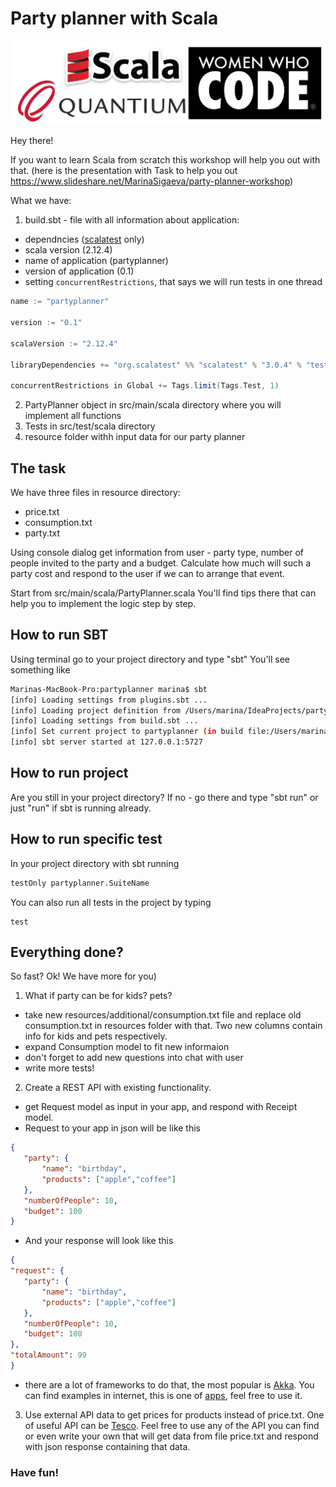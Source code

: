 # Party planner with Scala

[![N|Solid](/logo.png)](logo.png)

Hey there!

If you want to learn Scala from scratch this workshop will help you out with that.
(here is the presentation with Task to help you out https://www.slideshare.net/MarinaSigaeva/party-planner-workshop)

What we have:
1) build.sbt - file with all information about application:
- dependncies ([scalatest](http://www.scalatest.org) only)
- scala version (2.12.4)
- name of application (partyplanner)
- version of application (0.1) 
- setting ```concurrentRestrictions```, that says we will run tests in one thread  

```scala
name := "partyplanner"

version := "0.1"

scalaVersion := "2.12.4"

libraryDependencies += "org.scalatest" %% "scalatest" % "3.0.4" % "test"

concurrentRestrictions in Global += Tags.limit(Tags.Test, 1)
```
2) PartyPlanner object in src/main/scala directory where you will implement all functions
3) Tests in src/test/scala directory
4) resource folder withh input data for our party planner

## The task
We have three files in resource directory:
- price.txt
- consumption.txt
- party.txt

Using console dialog get information from user - party type, number of people invited to the party and a budget. 
Calculate how much will such a party cost and respond to the user if we can to arrange that event.

Start from src/main/scala/PartyPlanner.scala
You'll find tips there that can help you to implement the logic step by step.

## How to run SBT

Using terminal go to your project directory and type "sbt"
You'll see something like

```sh
Marinas-MacBook-Pro:partyplanner marina$ sbt
[info] Loading settings from plugins.sbt ...
[info] Loading project definition from /Users/marina/IdeaProjects/partyplanner/project
[info] Loading settings from build.sbt ...
[info] Set current project to partyplanner (in build file:/Users/marina/IdeaProjects/partyplanner/)
[info] sbt server started at 127.0.0.1:5727
```

## How to run project

Are you still in your project directory? If no - go there and type "sbt run" or just "run" if sbt is running already.

## How to run specific test

In your project directory with sbt running
```sh
testOnly partyplanner.SuiteName
```
You can also run all tests in the project by typing
```
test
```

## Everything done?
So fast?
Ok!
We have more for you)

1) What if party can be for kids? pets?
- take new resources/additional/consumption.txt file and replace old consumption.txt in resources folder with that. Two new columns contain info for kids and pets respectively.
- expand Consumption model to fit new informaion
- don't forget to add new questions into chat with user
- write more tests!
2) Create a REST API with existing functionality.
- get Request model as input in your app, and respond with Receipt model. 
- Request to your app in json will be like this
```json
{
   "party": {
       "name": "birthday",
       "products": ["apple","coffee"]
   },
   "numberOfPeople": 10,
   "budget": 100
}
```
- And your response will look like this
```json
{
"request": {
   "party": {
       "name": "birthday",
       "products": ["apple","coffee"]
   },
   "numberOfPeople": 10,
   "budget": 100
},
"totalAmount": 99
}
```
- there are a lot of frameworks to do that, the most popular is [Akka](https://doc.akka.io/docs/akka-http/current/introduction.html). You can find examples in internet, this is one of [apps](https://github.com/DanyMariaLee/scale), feel free to use it.
3) Use external API data to get prices for products instead of price.txt. One of useful API can be [Tesco](https://devportal.tescolabs.com/docs/services/57f247f9e2813e07d8663943/operations/57f2518fe2813e07d8663945/console). Feel free to use any of the API you can find or even write your own that will get data from file price.txt and respond with json response containing that data.

### Have fun!
